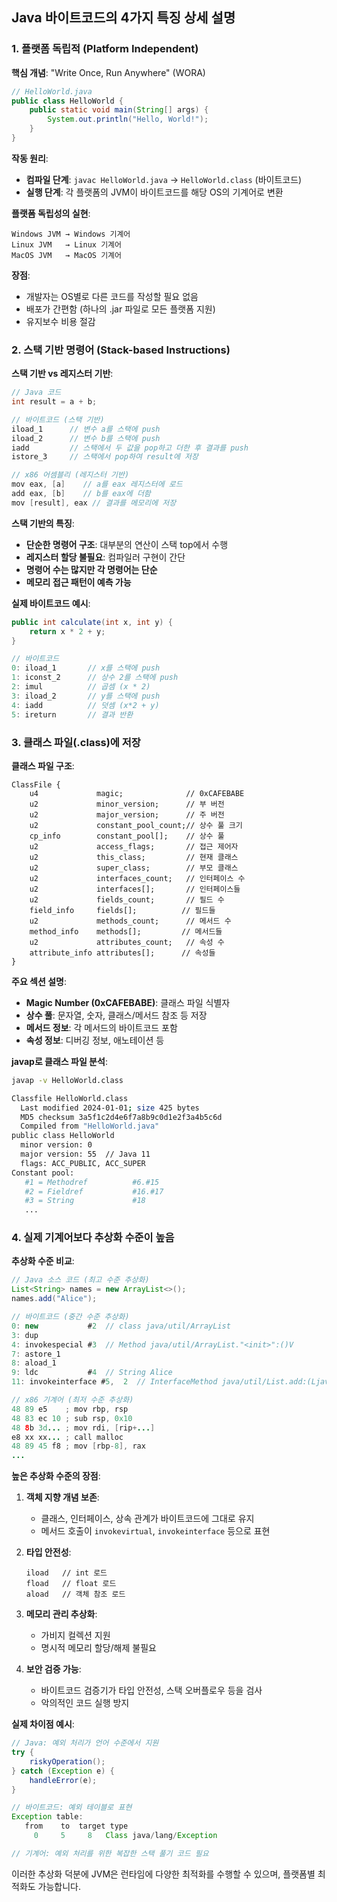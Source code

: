 ## Java 바이트코드의 4가지 특징 상세 설명

### 1. **플랫폼 독립적 (Platform Independent)**

**핵심 개념**: "Write Once, Run Anywhere" (WORA)

```java
// HelloWorld.java
public class HelloWorld {
    public static void main(String[] args) {
        System.out.println("Hello, World!");
    }
}
```

**작동 원리**:
- **컴파일 단계**: `javac HelloWorld.java` → `HelloWorld.class` (바이트코드)
- **실행 단계**: 각 플랫폼의 JVM이 바이트코드를 해당 OS의 기계어로 변환

**플랫폼 독립성의 실현**:
```
Windows JVM → Windows 기계어
Linux JVM   → Linux 기계어
MacOS JVM   → MacOS 기계어
```

**장점**:
- 개발자는 OS별로 다른 코드를 작성할 필요 없음
- 배포가 간편함 (하나의 .jar 파일로 모든 플랫폼 지원)
- 유지보수 비용 절감

### 2. **스택 기반 명령어 (Stack-based Instructions)**

**스택 기반 vs 레지스터 기반**:

```java
// Java 코드
int result = a + b;

// 바이트코드 (스택 기반)
iload_1      // 변수 a를 스택에 push
iload_2      // 변수 b를 스택에 push
iadd         // 스택에서 두 값을 pop하고 더한 후 결과를 push
istore_3     // 스택에서 pop하여 result에 저장

// x86 어셈블리 (레지스터 기반)
mov eax, [a]    // a를 eax 레지스터에 로드
add eax, [b]    // b를 eax에 더함
mov [result], eax // 결과를 메모리에 저장
```

**스택 기반의 특징**:
- **단순한 명령어 구조**: 대부분의 연산이 스택 top에서 수행
- **레지스터 할당 불필요**: 컴파일러 구현이 간단
- **명령어 수는 많지만 각 명령어는 단순**
- **메모리 접근 패턴이 예측 가능**

**실제 바이트코드 예시**:
```java
public int calculate(int x, int y) {
    return x * 2 + y;
}

// 바이트코드
0: iload_1       // x를 스택에 push
1: iconst_2      // 상수 2를 스택에 push
2: imul          // 곱셈 (x * 2)
3: iload_2       // y를 스택에 push
4: iadd          // 덧셈 (x*2 + y)
5: ireturn       // 결과 반환
```

### 3. **클래스 파일(.class)에 저장**

**클래스 파일 구조**:
```
ClassFile {
    u4             magic;              // 0xCAFEBABE
    u2             minor_version;      // 부 버전
    u2             major_version;      // 주 버전
    u2             constant_pool_count;// 상수 풀 크기
    cp_info        constant_pool[];    // 상수 풀
    u2             access_flags;       // 접근 제어자
    u2             this_class;         // 현재 클래스
    u2             super_class;        // 부모 클래스
    u2             interfaces_count;   // 인터페이스 수
    u2             interfaces[];       // 인터페이스들
    u2             fields_count;       // 필드 수
    field_info     fields[];          // 필드들
    u2             methods_count;      // 메서드 수
    method_info    methods[];         // 메서드들
    u2             attributes_count;   // 속성 수
    attribute_info attributes[];      // 속성들
}
```

**주요 섹션 설명**:
- **Magic Number (0xCAFEBABE)**: 클래스 파일 식별자
- **상수 풀**: 문자열, 숫자, 클래스/메서드 참조 등 저장
- **메서드 정보**: 각 메서드의 바이트코드 포함
- **속성 정보**: 디버깅 정보, 애노테이션 등

**javap로 클래스 파일 분석**:
```bash
javap -v HelloWorld.class

Classfile HelloWorld.class
  Last modified 2024-01-01; size 425 bytes
  MD5 checksum 3a5f1c2d4e6f7a8b9c0d1e2f3a4b5c6d
  Compiled from "HelloWorld.java"
public class HelloWorld
  minor version: 0
  major version: 55  // Java 11
  flags: ACC_PUBLIC, ACC_SUPER
Constant pool:
   #1 = Methodref          #6.#15
   #2 = Fieldref           #16.#17
   #3 = String             #18
   ...
```

### 4. **실제 기계어보다 추상화 수준이 높음**

**추상화 수준 비교**:

```java
// Java 소스 코드 (최고 수준 추상화)
List<String> names = new ArrayList<>();
names.add("Alice");

// 바이트코드 (중간 수준 추상화)
0: new           #2  // class java/util/ArrayList
3: dup
4: invokespecial #3  // Method java/util/ArrayList."<init>":()V
7: astore_1
8: aload_1
9: ldc           #4  // String Alice
11: invokeinterface #5,  2  // InterfaceMethod java/util/List.add:(Ljava/lang/Object;)Z

// x86 기계어 (최저 수준 추상화)
48 89 e5    ; mov rbp, rsp
48 83 ec 10 ; sub rsp, 0x10
48 8b 3d... ; mov rdi, [rip+...]
e8 xx xx... ; call malloc
48 89 45 f8 ; mov [rbp-8], rax
...
```

**높은 추상화 수준의 장점**:

1. **객체 지향 개념 보존**:
   - 클래스, 인터페이스, 상속 관계가 바이트코드에 그대로 유지
   - 메서드 호출이 `invokevirtual`, `invokeinterface` 등으로 표현

2. **타입 안전성**:
   ```
   iload   // int 로드
   fload   // float 로드
   aload   // 객체 참조 로드
   ```

3. **메모리 관리 추상화**:
   - 가비지 컬렉션 지원
   - 명시적 메모리 할당/해제 불필요

4. **보안 검증 가능**:
   - 바이트코드 검증기가 타입 안전성, 스택 오버플로우 등을 검사
   - 악의적인 코드 실행 방지

**실제 차이점 예시**:
```java
// Java: 예외 처리가 언어 수준에서 지원
try {
    riskyOperation();
} catch (Exception e) {
    handleError(e);
}

// 바이트코드: 예외 테이블로 표현
Exception table:
   from    to  target type
     0     5     8   Class java/lang/Exception

// 기계어: 예외 처리를 위한 복잡한 스택 풀기 코드 필요
```

이러한 추상화 덕분에 JVM은 런타임에 다양한 최적화를 수행할 수 있으며, 플랫폼별 최적화도 가능합니다.